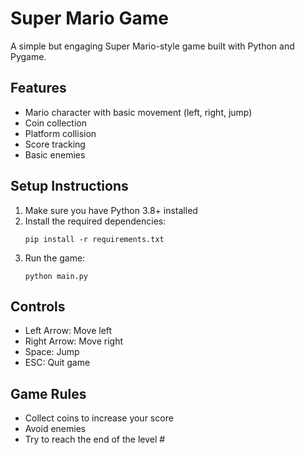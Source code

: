 # Super Mario Game

A simple but engaging Super Mario-style game built with Python and Pygame.

## Features
- Mario character with basic movement (left, right, jump)
- Coin collection
- Platform collision
- Score tracking
- Basic enemies

## Setup Instructions
1. Make sure you have Python 3.8+ installed
2. Install the required dependencies:
   ```
   pip install -r requirements.txt
   ```
3. Run the game:
   ```
   python main.py
   ```

## Controls
- Left Arrow: Move left
- Right Arrow: Move right
- Space: Jump
- ESC: Quit game

## Game Rules
- Collect coins to increase your score
- Avoid enemies
- Try to reach the end of the level #

